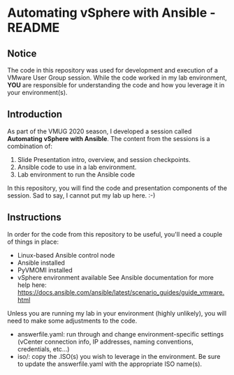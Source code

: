 # Automating vSphere with Ansible - README

## Notice
The code in this repository was used for development and execution of a VMware User Group session. While the code worked in my lab environment, **YOU** are responsible for understanding the code and how you leverage it in your environment(s).

## Introduction
As part of the VMUG 2020 season, I developed a session called **Automating vSphere with Ansible**. The content from the sessions is a combination of:
1. Slide Presentation intro, overview, and session checkpoints. 
1. Ansible code to use in a lab environment. 
1. Lab environment to run the Ansible code

In this repository, you will find the code and presentation components of the session. Sad to say, I cannot put my lab up here. :-)

## Instructions
In order for the code from this repository to be useful, you'll need a couple of things in place:
* Linux-based Ansible control node
* Ansible installed
* PyVMOMI installed
* vSphere environment available
See Ansible documentation for more help here: https://docs.ansible.com/ansible/latest/scenario_guides/guide_vmware.html

Unless you are running my lab in your environment (highly unlikely), you will need to make some adjustments to the code. 
* answerfile.yaml: run through and change environment-specific settings (vCenter connection info, IP addresses, naming conventions, credentials, etc...)
* iso/: copy the .ISO(s) you wish to leverage in the environment. Be sure to update the answerfile.yaml with the appropriate ISO name(s).
